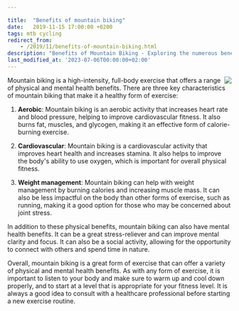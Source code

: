 ```yaml
---

title:  "Benefits of mountain biking"
date:   2019-11-15 17:00:00 +0200
tags: mtb cycling
redirect_from:
    - /2019/11/benefits-of-mountain-biking.html
description: "Benefits of Mountain Biking - Exploring the numerous benefits of engaging in mountain biking."
last_modified_at: '2023-07-06T00:00:00+02:00'
---
```


<img style="float: right;" src="https://i.imgur.com/mBJvvdRm.jpg?1">
Mountain biking is a high-intensity, full-body exercise that offers a range of physical and mental health benefits. There are three key characteristics of mountain biking that make it a healthy form of exercise:

1. **Aerobic**: Mountain biking is an aerobic activity that increases heart rate and blood pressure, helping to improve cardiovascular fitness. It also burns fat, muscles, and glycogen, making it an effective form of calorie-burning exercise.

2. **Cardiovascular**: Mountain biking is a cardiovascular activity that improves heart health and increases stamina. It also helps to improve the body's ability to use oxygen, which is important for overall physical fitness.

3. **Weight management**: Mountain biking can help with weight management by burning calories and increasing muscle mass. It can also be less impactful on the body than other forms of exercise, such as running, making it a good option for those who may be concerned about joint stress.

In addition to these physical benefits, mountain biking can also have mental health benefits. It can be a great stress-reliever and can improve mental clarity and focus. It can also be a social activity, allowing for the opportunity to connect with others and spend time in nature.

Overall, mountain biking is a great form of exercise that can offer a variety of physical and mental health benefits. As with any form of exercise, it is important to listen to your body and make sure to warm up and cool down properly, and to start at a level that is appropriate for your fitness level. It is always a good idea to consult with a healthcare professional before starting a new exercise routine.
